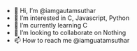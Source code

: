 - 👋 Hi, I’m @iamgautamsuthar
- 👀 I’m interested in C, Javascript, Python
- 🌱 I’m currently learning C
- 💞️ I’m looking to collaborate on Nothing
- 📫 How to reach me @iamguatamsuthar

<!---
iamgautamsuthar/iamgautamsuthar is a ✨ special ✨ repository because its `README.md` (this file) appears on your GitHub profile.
You can click the Preview link to take a look at your changes.
--->
